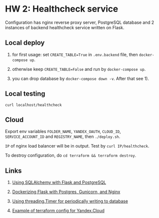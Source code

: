 # HW 2: Healthcheck service

Configuration has nginx reverse proxy server, PostgreSQL database and 2 instances of backend healthcheck service written
on Flask.

## Local deploy

1) for first usage: set `CREATE_TABLE=True` in `.env.backend` file, then `docker-compose up`.

2) otherwise keep `CREATE_TABLE=False` and run by `docker-compose up`.

3) you can drop database by `docker-compose down -v`. After that see 1).

## Local testing

`curl localhost/healthcheck`

## Cloud

Export env variables `FOLDER_NAME`, `YANDEX_OAUTH`, `CLOUD_ID`, `SERVICE_ACCOUNT_ID` and `REGISTRY_NAME`,
then `./deploy.sh`.

`IP` of nginx load balancer will be in output. Test by `curl IP/healthcheck`.

To destroy configuration, do `cd terraform && terraform destroy`.

## Links

1) [Using SQLAlchemy with Flask and PostgreSQL](https://stackabuse.com/using-sqlalchemy-with-flask-and-postgresql/)

2) [Dockerizing Flask with Postgres, Gunicorn, and Nginx](https://testdriven.io/blog/dockerizing-flask-with-postgres-gunicorn-and-nginx/)

3) [Using threading.Timer for periodically writing to database](https://github.com/parseendavid/template-flask-with-background-thread-writing-to-db)

4) [Example of terraform config for Yandex.Cloud](https://jnotes.ru/yandex-cloud-experience.html)

